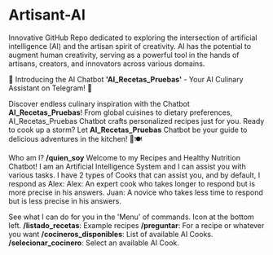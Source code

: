 # Artisant-AI
Innovative GitHub Repo dedicated to exploring the intersection of artificial intelligence (AI) and the artisan spirit of creativity. 
AI has the potential to augment human creativity, serving as a powerful tool in the hands of artisans, creators, and innovators across various domains.

🍳 Introducing the AI Chatbot **'AI_Recetas_Pruebas'** - Your AI Culinary Assistant on Telegram! 🤖

Discover endless culinary inspiration with the Chatbot **AI_Recetas_Pruebas**! 
From global cuisines to dietary preferences, AI_Recetas_Pruebas Chatbot crafts personalized recipes just for you. 
Ready to cook up a storm? Let **AI_Recetas_Pruebas** Chatbot be your guide to delicious adventures in the kitchen! 🌟🍽️

Who am I? **/quien_soy**
Welcome to my Recipes and Healthy Nutrition Chatbot!
I am an Artificial Intelligence System and I can assist you with various tasks.
I have 2 types of Cooks that can assist you, and by default, I respond as Alex:
Alex: An expert cook who takes longer to respond but is more precise in his answers.
Juan: A novice who takes less time to respond but is less precise in his answers.

See what I can do for you in the 'Menu' of commands. Icon at the bottom left.
**/listado_recetas**: Example recipes
**/preguntar**: For a recipe or whatever you want
**/cocineros_disponibles**: List of available AI Cooks.
**/selecionar_cocinero**: Select an available AI Cook.








